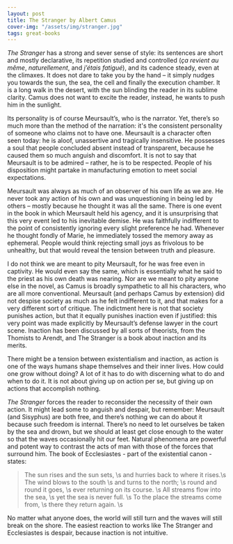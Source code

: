 ```yaml
---
layout: post
title: The Stranger by Albert Camus
cover-img: "/assets/img/stranger.jpg"
tags: great-books
---
```


*The Stranger* has a strong and sever sense of style: its sentences are short and mostly declarative, its repetition studied and controlled (*ça revient au même*, *naturellement*, and *j’étais fatigué*), and its cadence steady, even at the climaxes. It does not dare to take you by the hand – it simply nudges you towards the sun, the sea, the cell and finally the execution chamber. It is a long walk in the desert, with the sun blinding the reader in its sublime clarity. Camus does not want to excite the reader, instead, he wants to push him in the sunlight. 

Its personality is of course Meursault’s, who is the narrator. Yet, there’s so much more than the method of the narration: it's the consistent personality of someone who claims not to have one. Meursault is a character often seen today: he is aloof, unassertive and tragically insensitive. He possesses a soul that people concluded absent instead of transparent, because he caused them so much anguish and discomfort. It is not to say that Meursault is to be admired – rather, he is to be respected. People of his disposition might partake in manufacturing emotion to meet social expectations. 

Meursault was always as much of an observer of his own life as we are. He never took any action of his own and was unquestioning in being led by others – mostly because he thought it was all the same. There is one event in the book in which Meursault held his agency, and it is unsurprising that this very event led to his inevitable demise. He was faithfully indifferent to the point of consistently ignoring every slight preference he had. Whenever he thought fondly of Marie, he immediately tossed the memory away as ephemeral. People would think rejecting small joys as frivolous to be unhealthy, but that would reveal the tension between truth and pleasure. 

I do not think we are meant to pity Meursault, for he was free even in captivity. He would even say the same, which is essentially what he said to the priest as his own death was nearing. Nor are we meant to pity anyone else in the novel, as Camus is broadly sympathetic to all his characters, who are all more conventional. Meursault (and perhaps Camus by extension) did not despise society as much as he felt indifferent to it, and that makes for a very different sort of critique. The indictment here is not that society punishes action, but that it equally punishes inaction even if justified: this very point was made explicitly by Meursault’s defense lawyer in the court scene. Inaction has been discussed by all sorts of theorists, from the Thomists to Arendt, and The Stranger is a book about inaction and its merits.  

There might be a tension between existentialism and inaction, as action is one of the ways humans shape themselves and their inner lives. How could one grow without doing? A lot of it has to do with discerning what to do and when to do it. It is not about giving up on action per se, but giving up on actions that accomplish nothing. 

*The Stranger* forces the reader to reconsider the necessity of their own action. It might lead some to anguish and despair, but remember: Meursault (and Sisyphus) are both free, and there’s nothing we can do about it because such freedom is internal. There’s no need to let ourselves be taken by the sea and drown, but we should at least get close enough to the water so that the waves occasionally hit our feet. Natural phenomena are powerful and potent way to contrast the acts of man with those of the forces that surround him. The book of Ecclesiastes - part of the existential canon - states: 

>The sun rises and the sun sets, \s
>   and hurries back to where it rises.\s 
>The wind blows to the south \s
>    and turns to the north; \s
>round and round it goes, \s
>    ever returning on its course. \s 
>All streams flow into the sea, \s
>    yet the sea is never full. \s
>To the place the streams come from, \s
>    there they return again. \s

No matter what anyone does, the world will still turn and the waves will still break on the shore. The easiest reaction to works like The Stranger and Ecclesiastes is despair, because inaction is not intuitive.